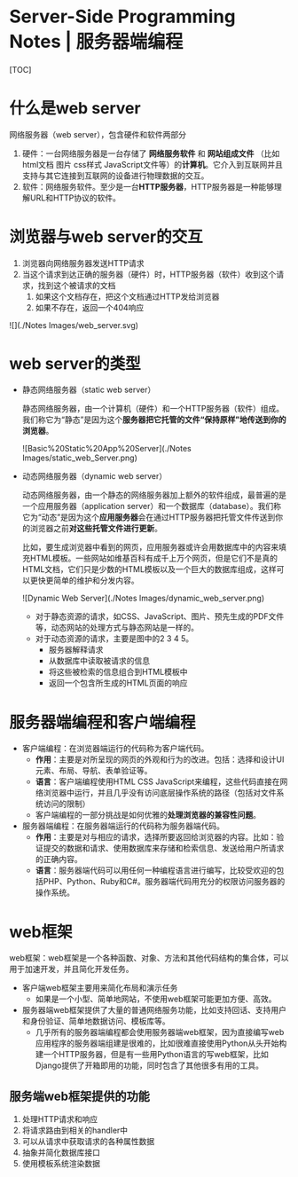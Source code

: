 <h1 style="font-size:2.3em">Server-Side Programming Notes | 服务器端编程</h1>



[TOC]

# 什么是web server

网络服务器（web server），包含硬件和软件两部分

1.  硬件：一台网络服务器是一台存储了 **网络服务软件** 和 **网站组成文件** （比如 html文档 图片 css样式 JavaScript文件等）的**计算机**。它介入到互联网并且支持与其它连接到互联网的设备进行物理数据的交互。
2.  软件：网络服务软件。至少是一台**HTTP服务器**，HTTP服务器是一种能够理解URL和HTTP协议的软件。



# 浏览器与web server的交互

1.  浏览器向网络服务器发送HTTP请求
2.  当这个请求到达正确的服务器（硬件）时，HTTP服务器（软件）收到这个请求，找到这个被请求的文档
    1.  如果这个文档存在，把这个文档通过HTTP发给浏览器
    2.  如果不存在，返回一个404响应

![](./Notes Images/web_server.svg)



# web server的类型

-   静态网络服务器（static web server）

    静态网络服务器，由一个计算机（硬件）和一个HTTP服务器（软件）组成。我们称它为“静态”是因为这个**服务器把它托管的文件“保持原样”地传送到你的浏览器**。

    ![Basic%20Static%20App%20Server](./Notes Images/static_web_Server.png)

-   动态网络服务器（dynamic web server）

    动态网络服务器，由一个静态的网络服务器加上额外的软件组成，最普遍的是一个应用服务器（application server）和一个数据库（database）。我们称它为“动态”是因为这个**应用服务器**会在通过HTTP服务器把托管文件传送到你的浏览器之前**对这些托管文件进行更新**。

    比如，要生成浏览器中看到的网页，应用服务器或许会用数据库中的内容来填充HTML模板。一些网站如维基百科有成千上万个网页，但是它们不是真的HTML文档，它们只是少数的HTML模板以及一个巨大的数据库组成，这样可以更快更简单的维护和分发内容。

    ![Dynamic Web Server](./Notes Images/dynamic_web_server.png)

    -   对于静态资源的请求，如CSS、JavaScript、图片、预先生成的PDF文件等，动态网站的处理方式与静态网站是一样的。
    -   对于动态资源的请求，主要是图中的2 3 4 5。
        -   服务器解释请求
        -   从数据库中读取被请求的信息
        -   将这些被检索的信息组合到HTML模板中
        -   返回一个包含所生成的HTML页面的响应



# 服务器端编程和客户端编程

-   客户端编程：在浏览器端运行的代码称为客户端代码。
    -   **作用**：主要是对所呈现的网页的外观和行为的改进。包括：选择和设计UI元素、布局、导航、表单验证等。
    -   **语言**：客户端编程使用HTML CSS JavaScript来编程，这些代码直接在网络浏览器中运行，并且几乎没有访问底层操作系统的路径（包括对文件系统访问的限制）
    -   客户端编程的一部分挑战是如何优雅的**处理浏览器的兼容性问题**。
-   服务器端编程：在服务器端运行的代码称为服务器端代码。
    -   **作用**：主要是对与相应的请求，选择所要返回给浏览器的内容。比如：验证提交的数据和请求、使用数据库来存储和检索信息、发送给用户所请求的正确内容。
    -   **语言**：服务器端代码可以用任何一种编程语言进行编写，比较受欢迎的包括PHP、Python、Ruby和C#。服务器端代码用充分的权限访问服务器的操作系统。



# web框架

web框架：web框架是一个各种函数、对象、方法和其他代码结构的集合体，可以用于加速开发，并且简化开发任务。

-   客户端web框架主要用来简化布局和演示任务
    -   如果是一个小型、简单地网站，不使用web框架可能更加方便、高效。
-   服务器端web框架提供了大量的普通网络服务功能，比如支持回话、支持用户和身份验证、简单地数据访问、模板库等。
    -   几乎所有的服务器端编程都会使用服务器端web框架，因为直接编写web应用程序的服务器端组建是很难的，比如很难直接使用Python从头开始构建一个HTTP服务器，但是有一些用Python语言的写web框架，比如Django提供了开箱即用的功能，同时包含了其他很多有用的工具。



## 服务端web框架提供的功能

1.  处理HTTP请求和响应
2.  将请求路由到相关的handler中
3.  可以从请求中获取请求的各种属性数据
4.  抽象并简化数据库接口
5.  使用模板系统渲染数据

